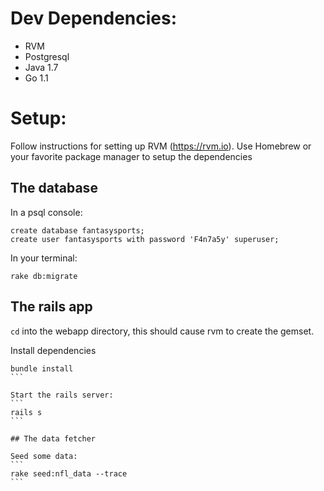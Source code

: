 
# Dev Dependencies:
* RVM
* Postgresql
* Java 1.7
* Go 1.1 

# Setup:

Follow instructions for setting up RVM (https://rvm.io).  Use Homebrew or your favorite package manager to setup the dependencies

## The database
In a psql console:
```
create database fantasysports;
create user fantasysports with password 'F4n7a5y' superuser;
```

In your terminal:
```
rake db:migrate
```

## The rails app
`cd` into the webapp directory, this should cause rvm to create the gemset.

Install dependencies
````
bundle install
```

Start the rails server:
```
rails s
```

## The data fetcher

Seed some data:
```
rake seed:nfl_data --trace
```

